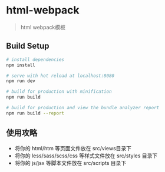 # html-webpack

> html webpack模板

## Build Setup

``` bash
# install dependencies
npm install

# serve with hot reload at localhost:8080
npm run dev

# build for production with minification
npm run build

# build for production and view the bundle analyzer report
npm run build --report
```

## 使用攻略

- 将你的 html/htm 等页面文件放在 src/views目录下
- 将你的 less/sass/scss/css 等样式文件放在 src/styles 目录下
- 将你的 js/jsx 等脚本文件放在 src/scripts 目录下
